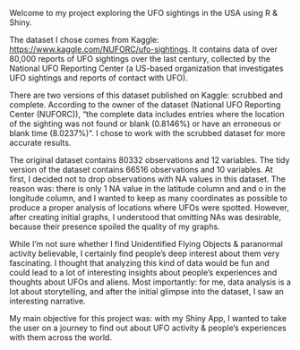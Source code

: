 Welcome to my project exploring the UFO sightings in the USA using R & Shiny.

The dataset I chose comes from Kaggle: https://www.kaggle.com/NUFORC/ufo-sightings. It contains data of over 80,000 reports of UFO sightings over the last century, collected by the National UFO Reporting Center (a US-based organization that investigates UFO sightings and reports of contact with UFO).

There are two versions of this dataset published on Kaggle: scrubbed and complete. According to the owner of the dataset (National UFO Reporting Center (NUFORC)), “the complete data includes entries where the location of the sighting was not found or blank (0.8146%) or have an erroneous or blank time (8.0237%)”. I chose to work with the scrubbed dataset for more accurate results.

The original dataset contains 80332 observations and 12 variables. The tidy version of the dataset contains 66516 observations and 10 variables. At first, I decided not to drop observations with NA values in this dataset. The reason was: there is only 1 NA value in the latitude column and and o in the longitude column, and I wanted to keep as many coordinates as possible to produce a proper analysis of locations where UFOs were spotted. However, after creating initial graphs, I understood that omitting NAs was desirable, because their presence spoiled the quality of my graphs.

While I’m not sure whether I find Unidentified Flying Objects & paranormal activity believable, I certainly find people’s deep interest about them very fascinating. I thought that analyzing this kind of data would be fun and could lead to a lot of interesting insights about people’s experiences and thoughts about UFOs and aliens. Most importantly: for me, data analysis is a lot about storytelling, and after the initial glimpse into the dataset, I saw an interesting narrative.

My main objective for this project was: with my Shiny App, I wanted to take the user on a journey to find out about UFO activity & people’s experiences with them across the world.
